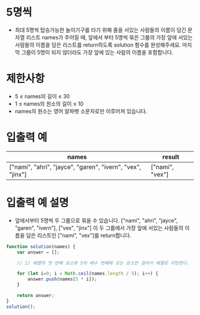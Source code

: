 # 5명씩
- 최대 5명씩 탑승가능한 놀이기구를 타기 위해 줄을 서있는 사람들의 이름이 담긴 문자열 리스트 names가 주어질 때,
 앞에서 부터 5명씩 묶은 그룹의 가장 앞에 서있는 사람들의 이름을 담은 리스트를 return하도록 solution 함수를 완성해주세요.
 마지막 그룹이 5명이 되지 않더라도 가장 앞에 있는 사람의 이름을 포함합니다.

# 제한사항
- 5 ≤ names의 길이 ≤ 30
- 1 ≤ names의 원소의 길이 ≤ 10
- names의 원소는 영어 알파벳 소문자로만 이루어져 있습니다.

# 입출력 예
| names | result |
| ----- | ------ |
| ["nami", "ahri", "jayce", "garen", "ivern", "vex", "jinx"] | ["nami", "vex"] |

# 입출력 예 설명
- 앞에서부터 5명씩 두 그룹으로 묶을 수 있습니다.
  ["nami", "ahri", "jayce", "garen", "ivern"], ["vex", "jinx"] 이 두 그룹에서 가장 앞에 서있는 사람들의 이름을 담은 리스트인 ["nami", "vex"]를 return합니다.
  
```javascript
function solution(names) {
    var answer = [];

    // 1) 배열의 첫 번째 요소와 5의 배수 번째에 오는 요소만 걸러서 배열로 리턴한다.

    for (let i=0; i < Math.ceil(names.length / 5); i++) {
        answer.push(names[5 * i]);
    }

    return answer;
}
solution();
```
